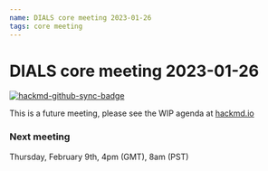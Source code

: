 ```yaml
---
name: DIALS core meeting 2023-01-26
tags: core meeting
---
```


# DIALS core meeting 2023-01-26

[![hackmd-github-sync-badge](https://hackmd.io/oY5i8sDBQiSDWcmxMdPrYw/badge)](https://hackmd.io/oY5i8sDBQiSDWcmxMdPrYw)

This is a future meeting, please see the WIP agenda at [hackmd.io](https://hackmd.io/oY5i8sDBQiSDWcmxMdPrYw)


### Next meeting

Thursday, February 9th, 4pm (GMT), 8am (PST)
